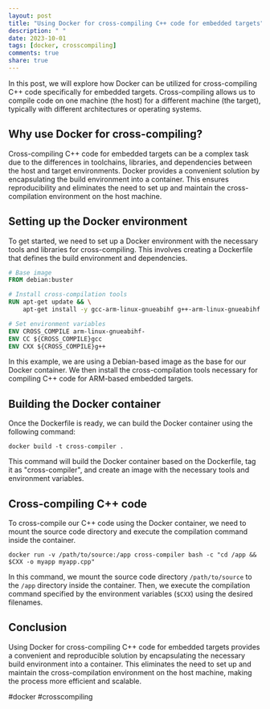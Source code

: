 ```yaml
---
layout: post
title: "Using Docker for cross-compiling C++ code for embedded targets"
description: " "
date: 2023-10-01
tags: [docker, crosscompiling]
comments: true
share: true
---
```


In this post, we will explore how Docker can be utilized for cross-compiling C++ code specifically for embedded targets. Cross-compiling allows us to compile code on one machine (the host) for a different machine (the target), typically with different architectures or operating systems.

## Why use Docker for cross-compiling?

Cross-compiling C++ code for embedded targets can be a complex task due to the differences in toolchains, libraries, and dependencies between the host and target environments. Docker provides a convenient solution by encapsulating the build environment into a container. This ensures reproducibility and eliminates the need to set up and maintain the cross-compilation environment on the host machine.

## Setting up the Docker environment

To get started, we need to set up a Docker environment with the necessary tools and libraries for cross-compiling. This involves creating a Dockerfile that defines the build environment and dependencies.

```Dockerfile
# Base image
FROM debian:buster

# Install cross-compilation tools
RUN apt-get update && \
    apt-get install -y gcc-arm-linux-gnueabihf g++-arm-linux-gnueabihf

# Set environment variables
ENV CROSS_COMPILE arm-linux-gnueabihf-
ENV CC ${CROSS_COMPILE}gcc
ENV CXX ${CROSS_COMPILE}g++
```

In this example, we are using a Debian-based image as the base for our Docker container. We then install the cross-compilation tools necessary for compiling C++ code for ARM-based embedded targets.

## Building the Docker container

Once the Dockerfile is ready, we can build the Docker container using the following command:

```shell
docker build -t cross-compiler .
```

This command will build the Docker container based on the Dockerfile, tag it as "cross-compiler", and create an image with the necessary tools and environment variables.

## Cross-compiling C++ code

To cross-compile our C++ code using the Docker container, we need to mount the source code directory and execute the compilation command inside the container.

```shell
docker run -v /path/to/source:/app cross-compiler bash -c "cd /app && $CXX -o myapp myapp.cpp"
```

In this command, we mount the source code directory `/path/to/source` to the `/app` directory inside the container. Then, we execute the compilation command specified by the environment variables (`$CXX`) using the desired filenames.

## Conclusion

Using Docker for cross-compiling C++ code for embedded targets provides a convenient and reproducible solution by encapsulating the necessary build environment into a container. This eliminates the need to set up and maintain the cross-compilation environment on the host machine, making the process more efficient and scalable.

#docker #crosscompiling